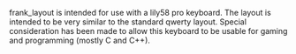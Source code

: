 frank_layout is intended for use with a lily58 pro keyboard. The layout is intended to be very similar to the standard qwerty layout. Special consideration has been made to allow this keyboard to be usable for gaming and programming (mostly C and C++).